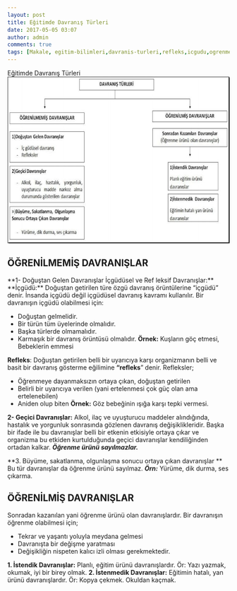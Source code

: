 ```yaml
---
layout: post
title: Eğitimde Davranış Türleri
date: 2017-05-05 03:07
author: admin
comments: true
tags: [Makale, egitim-bilimleri,davranis-turleri,refleks,icgudu,ogrenme-psikolojisi,kpss]
---
```

Eğitimde Davranış Türleri
![enter image description here](dosyalar/2017/egiitimde-davranis-turleri.jpg)

<h2>ÖĞRENİLMEMİŞ DAVRANIŞLAR</h2>
 **1- Doğuştan Gelen Davranışlar İçgüdüsel ve Ref leksif Davranışlar:**
 **İçgüdü:** Doğuştan getirilen türe özgü davranış örüntülerine “içgüdü” denir. İnsanda içgüdü değil içgüdüsel davranış kavramı kullanılır. Bir davranışın içgüdü olabilmesi için:
 
 - Doğuştan gelmelidir.
 - Bir türün tüm üyelerinde olmalıdır.
 - Başka türlerde olmamalıdır.
 - Karmaşık bir davranış örüntüsü olmalıdır.
**Örnek:** Kuşların göç etmesi, Bebeklerin emmesi

**Refleks**: Doğuştan getirilen belli bir uyarıcıya karşı organizmanın belli ve basit bir davranış gösterme eğilimine **“refleks**” denir. Refleksler;

 - Öğrenmeye dayanmaksızın ortaya çıkan, doğuştan getirilen
 - Belirli bir uyarıcıya verilen (yani ertelenmesi çok güç olan ama ertelenebilen)
 - Aniden olup biten
**Örnek:** Göz bebeğinin ışığa karşı tepki vermesi.

**2- Geçici Davranışlar:**
Alkol, ilaç ve uyuşturucu maddeler alındığında, hastalık ve yorgunluk sonrasında gözlenen davranış değişiklikleridir. Başka bir ifade ile bu davranışlar belli bir etkenin etkisiyle ortaya çıkar ve organizma bu etkiden kurtulduğunda geçici davranışlar kendiliğinden ortadan kalkar. ***Öğrenme ürünü sayılmazlar.***

**3. Büyüme, sakatlanma, olgunlaşma sonucu ortaya çıkan davranışlar ** Bu tür davranışlar da öğrenme ürünü sayılmaz. ***Örn:*** Yürüme, dik durma, ses çıkarma.
<h2> ÖĞRENİLMİŞ DAVRANIŞLAR</h2>
Sonradan kazanılan yani öğrenme ürünü olan davranışlardır. Bir davranışın öğrenme olabilmesi için;

 - Tekrar ve yaşantı yoluyla meydana gelmesi
 - Davranışta bir değişme yaratması
 - Değişikliğin nispeten kalıcı izli olması gerekmektedir.

**1. İstendik Davranışlar:** 
Planlı, eğitim ürünü davranışlardır. Ör: Yazı yazmak, okumak, iyi bir birey olmak. 
**2. İstenmedik Davranışlar:** Eğitimin hatalı, yan ürünü davranışlardır. Ör: Kopya çekmek. Okuldan kaçmak.
